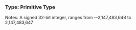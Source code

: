 
### Type: Primitive Type


Notes: A signed 32-bit integer, ranges from --2,147,483,648 to 2,147,483,647


